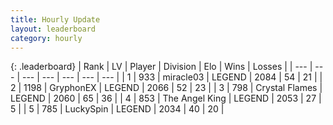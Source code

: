 ```yaml
---
title: Hourly Update
layout: leaderboard
category: hourly
---
```


{: .leaderboard}
| Rank | LV | Player | Division | Elo | Wins | Losses |
| --- | --- | --- | --- | --- | --- | --- |
| <span data-change="0">1</span> | 933 | <span title="ID: 416373">miracle03</span> | LEGEND | <span data-change="-14">2084</span> | <span data-change="0">54</span> | <span data-change="1">21</span> |
| <span data-change="0">2</span> | 1198 | <span title="ID: 315148">GryphonEX</span> | LEGEND | <span data-change="0">2066</span> | <span data-change="0">52</span> | <span data-change="0">23</span> |
| <span data-change="0">3</span> | 798 | <span title="ID: 163201">Crystal Flames</span> | LEGEND | <span data-change="0">2060</span> | <span data-change="0">65</span> | <span data-change="0">36</span> |
| <span data-change="0">4</span> | 853 | <span title="ID: 547162">The Angel King</span> | LEGEND | <span data-change="0">2053</span> | <span data-change="0">27</span> | <span data-change="0">5</span> |
| <span data-change="0">5</span> | 785 | <span title="ID: 498412">LuckySpin</span> | LEGEND | <span data-change="0">2034</span> | <span data-change="0">40</span> | <span data-change="0">20</span> |